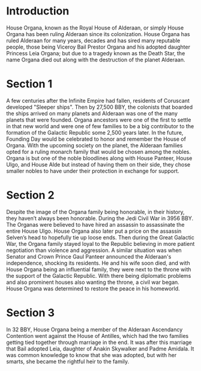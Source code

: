 # Introduction

House Organa, known as the Royal House of Alderaan, or simply House Organa has been ruling Alderaan since its colonization.
House Organa has ruled Alderaan for many years, decades and has sired many reputable people, those being Viceroy Bail Prestor Organa and his adopted daughter Princess Leia Organa; but due to a tragedy known as the Death Star, the name Organa died out along with the destruction of the planet Alderaan.

# Section 1

A few centuries after the Infinite Empire had fallen, residents of Coruscant developed "Sleeper ships".
Then by 27,500 BBY, the colonists that boarded the ships arrived on many planets and Alderaan was one of the many planets that were founded.
Organa ancestors were one of the first to settle in that new world and were one of few families to be a big contributor to the formation of the Galactic Republic some 2,500 years later.
In the future, Founding Day would be celebrated to honor and remember the House of Organa.
With the upcoming society on the planet, the Alderaan families opted for a ruling monarch family that would be chosen among the nobles.
Organa is but one of the noble bloodlines along with House Panteer, House Ulgo, and House Alde but instead of having them on their side, they chose smaller nobles to have under their protection in exchange for support.

# Section 2

Despite the image of the Organa family being honorable, in their history, they haven’t always been honorable.
During the Jedi Civil War in 3956 BBY.
The Organas were believed to have hired an assassin to assassinate the entire House Ulgo.
House Organa also later put a price on the assassin Selven’s head to hopefully tie up loose ends.
Then during the Great Galactic War, the Organa family stayed loyal to the Republic believing in more patient negotiation than violence and aggression.
A similar situation was when Senator and Crown Prince Gaul Panteer announced the Alderaan's independence, shocking its residents.
He and his wife soon died, and with House Organa being an influential family, they were next to the throne with the support of the Galactic Republic.
With there being diplomatic problems and also prominent houses also wanting the throne, a civil war began.
House Organa was determined to restore the peace in his homeworld.

# Section 3

In 32 BBY, House Organa being a member of the Alderaan Ascendancy Contention went against the House of Antilles, which had the two families getting tied together through marriage in the end.
It was after this marriage that Bail adopted Leia, daughter of Anakin Skywalker and Padme Amidala.
It was common knowledge to know that she was adopted, but with her smarts, she became the rightful heir to the family.
